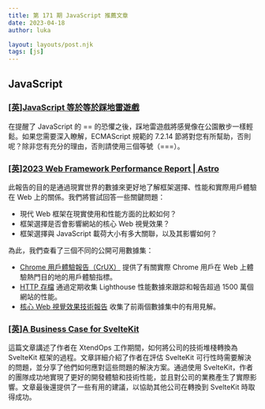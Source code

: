 ```yaml
---
title: 第 171 期 JavaScript 推薦文章
date: 2023-04-18
author: luka

layout: layouts/post.njk
tags: [js]
---
```

## JavaScript

### [[英]JavaScript 等於等於踩地雷遊戲](https://eqeq.js.org/)
在提醒了 JavaScript 的 == 的恐懼之後，踩地雷遊戲將感覺像在公園散步一樣輕鬆。如果您需要深入瞭解，ECMAScript 規範的 7.2.14 節將對您有所幫助，否則呢？除非您有充分的理由，否則請使用三個等號（===）。

### [[英]2023 Web Framework Performance Report | Astro](https://astro.build/blog/2023-web-framework-performance-report/)

此報告的目的是通過現實世界的數據來更好地了解框架選擇、性能和實際用戶體驗在 Web 上的關係。我們將嘗試回答一些關鍵問題：

- 現代 Web 框架在現實使用和性能方面的比較如何？
- 框架選擇是否會影響網站的核心 Web 視覺效果？
- 框架選擇與 JavaScript 載荷大小有多大關聯，以及其影響如何？

為此，我們查看了三個不同的公開可用數據集：

- [Chrome 用戶體驗報告（CrUX）](https://developer.chrome.com/docs/crux/) 提供了有關實際 Chrome 用戶在 Web 上體驗熱門目的地的用戶體驗指標。
- [HTTP 存檔](https://httparchive.org/) 通過定期收集 Lighthouse 性能數據來跟踪和報告超過 1500 萬個網站的性能。
- [核心 Web 視覺效果技術報告](https://discuss.httparchive.org/t/new-dashboard-the-core-web-vitals-technology-report/2178) 收集了前兩個數據集中的有用見解。

### [[英]A Business Case for SvelteKit](https://elliscs.hashnode.dev/a-business-case-for-sveltekit)
這篇文章講述了作者在 XtendOps 工作期間，如何將公司的技術堆棧轉換為 SvelteKit 框架的過程。文章詳細介紹了作者在評估 SvelteKit 可行性時需要解決的問題，並分享了他們如何應對這些問題的解決方案。通過使用 SvelteKit，作者的團隊成功地實現了更好的開發體驗和技術性能，並且對公司的業務產生了實際影響。文章最後還提供了一些有用的建議，以協助其他公司在轉換到 SvelteKit 時取得成功。
